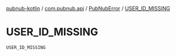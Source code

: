 [pubnub-kotlin](../../index.md) / [com.pubnub.api](../index.md) / [PubNubError](index.md) / [USER_ID_MISSING](./-u-s-e-r_-i-d_-m-i-s-s-i-n-g.md)

# USER_ID_MISSING

`USER_ID_MISSING`